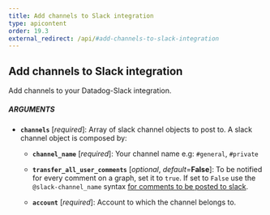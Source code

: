 ```yaml
---
title: Add channels to Slack integration
type: apicontent
order: 19.3
external_redirect: /api/#add-channels-to-slack-integration
---
```


## Add channels to Slack integration

Add channels to your Datadog-Slack integration.

##### ARGUMENTS

* **`channels`** [*required*]:
    Array of slack channel objects to post to. A slack channel object is composed by:

    * **`channel_name`** [*required*]:
        Your channel name e.g: `#general`, `#private`

    * **`transfer_all_user_comments`** [*optional*, *default*=**False**]:
        To be notified for every comment on a graph, set it to `true`. If set to `False` use the `@slack-channel_name` syntax [for comments to be posted to slack][1].

    * **`account`** [*required*]:
        Account to which the channel belongs to.

[1]: /monitors/notifications/#slack-integration
